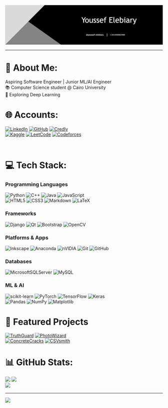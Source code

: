 <img src="./banner.jpg" />
<!-- <h1 style="font-size: 50px; font-weight: bolder; margin-top: 1rem; text-align: center;">Youssef Elebiary</h1> -->

___

# 💫 About Me:
Aspiring Software Engineer | Junior ML/AI Engineer  
📚 Computer Science student @ Cairo University  
🔭 Exploring Deep Learning

# 🌐 Accounts:
<div>

[![LinkedIn](https://img.shields.io/badge/LinkedIn-%230077B5.svg?style=for-the-badge&logo=linkedin&logoColor=white)](https://linkedin.com/in/YoussefElebiary) [![GitHub](https://img.shields.io/badge/github-%23121011.svg?style=for-the-badge&logo=github&logoColor=white)](https://github.com/YoussefElebiary/) [![Credly](https://img.shields.io/badge/credly-%23FF6B00.svg?style=for-the-badge&logo=credly&logoColor=white)](https://www.credly.com/users/youssef-elebiary) <br />
[![Kaggle](https://img.shields.io/badge/kaggle-%2320BEFF.svg?style=for-the-badge&logo=kaggle&logoColor=white)](https://www.kaggle.com/youssefelebiary) [![LeetCode](https://img.shields.io/badge/leetcode-%23FFA116.svg?style=for-the-badge&logo=leetcode&logoColor=black)](https://leetcode.com/u/Youssef_Elebiary/) [![Codeforces](https://img.shields.io/badge/codeforces-%231F8ACB.svg?style=for-the-badge&logo=codeforces&logoColor=white)](https://codeforces.com/profile/Youssef_Elebiary)

</div>
<br>

# 💻 Tech Stack:
### Programming Languages
![Python](https://img.shields.io/badge/python-3670A0?style=for-the-badge&logo=python&logoColor=ffdd54) ![C++](https://img.shields.io/badge/c++-%2300599C.svg?style=for-the-badge&logo=c%2B%2B&logoColor=white) ![Java](https://img.shields.io/badge/java-%23ED8B00.svg?style=for-the-badge&logo=openjdk&logoColor=white) ![JavaScript](https://img.shields.io/badge/javascript-%23323330.svg?style=for-the-badge&logo=javascript&logoColor=%23F7DF1E) <br />
![HTML5](https://img.shields.io/badge/html5-%23E34F26.svg?style=for-the-badge&logo=html5&logoColor=white) ![CSS3](https://img.shields.io/badge/css3-%231572B6.svg?style=for-the-badge&logo=css3&logoColor=white) ![Markdown](https://img.shields.io/badge/markdown-%23000000.svg?style=for-the-badge&logo=markdown&logoColor=white) ![LaTeX](https://img.shields.io/badge/latex-%23008080.svg?style=for-the-badge&logo=latex&logoColor=white)

### Frameworks
![Django](https://img.shields.io/badge/django-%23092E20.svg?style=for-the-badge&logo=django&logoColor=white) ![Qt](https://img.shields.io/badge/Qt-%23217346.svg?style=for-the-badge&logo=Qt&logoColor=white) ![Bootstrap](https://img.shields.io/badge/bootstrap-%238511FA.svg?style=for-the-badge&logo=bootstrap&logoColor=white) ![OpenCV](https://img.shields.io/badge/opencv-%23white.svg?style=for-the-badge&logo=opencv&logoColor=white)

### Platforms & Apps
![Inkscape](https://img.shields.io/badge/Inkscape-e0e0e0?style=for-the-badge&logo=inkscape&logoColor=080A13) ![Anaconda](https://img.shields.io/badge/Anaconda-%2344A833.svg?style=for-the-badge&logo=anaconda&logoColor=white) ![nVIDIA](https://img.shields.io/badge/cuda-000000.svg?style=for-the-badge&logo=nVIDIA&logoColor=green) ![Git](https://img.shields.io/badge/git-%23F05033.svg?style=for-the-badge&logo=git&logoColor=white) ![GitHub](https://img.shields.io/badge/github-%23121011.svg?style=for-the-badge&logo=github&logoColor=white) 

### Databases
![MicrosoftSQLServer](https://img.shields.io/badge/Microsoft%20SQL%20Server-CC2927?style=for-the-badge&logo=microsoft%20sql%20server&logoColor=white) ![MySQL](https://img.shields.io/badge/mysql-4479A1.svg?style=for-the-badge&logo=mysql&logoColor=white)

### ML & AI
![scikit-learn](https://img.shields.io/badge/scikit--learn-%23F7931E.svg?style=for-the-badge&logo=scikit-learn&logoColor=white) ![PyTorch](https://img.shields.io/badge/PyTorch-%23EE4C2C.svg?style=for-the-badge&logo=PyTorch&logoColor=white) ![TensorFlow](https://img.shields.io/badge/TensorFlow-%23FF6F00.svg?style=for-the-badge&logo=TensorFlow&logoColor=white) ![Keras](https://img.shields.io/badge/Keras-%23D00000.svg?style=for-the-badge&logo=Keras&logoColor=white) <br />
![Pandas](https://img.shields.io/badge/pandas-%23150458.svg?style=for-the-badge&logo=pandas&logoColor=white) ![NumPy](https://img.shields.io/badge/numpy-%23013243.svg?style=for-the-badge&logo=numpy&logoColor=white) ![Matplotlib](https://img.shields.io/badge/Matplotlib-%23ffffff.svg?style=for-the-badge&logo=Matplotlib&logoColor=black)
<br>

# 🚀 Featured Projects
[![TruthGuard](https://github-readme-stats.vercel.app/api/pin/?username=YoussefElebiary&repo=TruthGuard&theme=dark)](https://github.com/YoussefElebiary/TruthGuard) [![PhotoWizard](https://github-readme-stats.vercel.app/api/pin/?username=YoussefElebiary&repo=PhotoWizard&theme=dark)](https://github.com/YoussefElebiary/PhotoWizard) <br />
[![ConcreteCracks](https://github-readme-stats.vercel.app/api/pin/?username=YoussefElebiary&repo=ConcreteCracks&theme=dark)](https://github.com/YoussefElebiary/ConcreteCracks) [![CSVsmith](https://github-readme-stats.vercel.app/api/pin/?username=YoussefElebiary&repo=CSVsmith&theme=dark)](https://github.com/YoussefElebiary/CSVsmith)
<br>

# 📊 GitHub Stats:
![](https://github-readme-stats.vercel.app/api?username=YoussefElebiary&theme=dark&hide_border=false&include_all_commits=true&count_private=true&layout=compact) ![](https://nirzak-streak-stats.vercel.app/?user=YoussefElebiary&theme=dark&hide_border=false)<br/>
![](https://github-readme-stats.vercel.app/api/top-langs/?username=YoussefElebiary&theme=dark&hide_border=false&include_all_commits=true&count_private=true&layout=compact)

---
[![](https://visitcount.itsvg.in/api?id=YoussefElebiary&icon=0&color=0)](https://visitcount.itsvg.in)